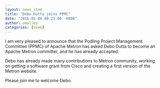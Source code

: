 ```yaml
---
layout: news_item
title: "Debo Dutta joins PPMC"
date: "2016-01-08 08:23:00 -0800"
author: omalley
categories: [team]
---
```


I am very pleased to announce that the Podling Project Management
Committee (PPMC) of Apache Metron has asked Debo Dutta to become an
Apache Metron committer, and he has already accepted.

Debo has already made many contributions to Metron community, working
on getting a software grant from Cisco and creating a first version of
the Metron website.

Please join me to welcome Debo.

